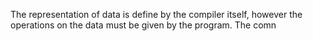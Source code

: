 The representation of data is define by the compiler itself, however the operations on the data must be given by the program. The comn